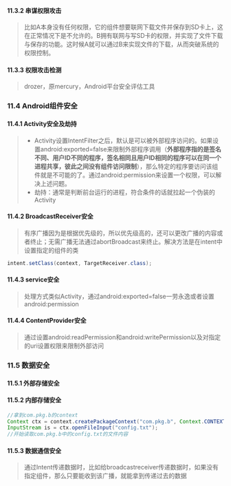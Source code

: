 #### 11.3.2 串谋权限攻击
> 比如A本身没有任何权限，它的组件想要联网下载文件并保存到SD卡上，这在正常情况下是不允许的。B拥有联网与写SD卡的权限，并实现了文件下载与保存的功能。这时候A就可以通过B来实现文件的下载，从而突破系统的权限控制。

#### 11.3.3 权限攻击检测
> drozer，原mercury，Android平台安全评估工具

### 11.4 Android组件安全
#### 11.4.1 Activity安全及劫持
> - Activity设置IntentFilter之后，默认是可以被外部程序访问的。如果设置android:exported=false来限制外部程序调用（**外部程序指的是签名不同、用户ID不同的程序，签名相同且用户ID相同的程序可以在同一个进程共享，彼此之间没有组件访问限制**），那么特定的程序要访问该组件就是不可能的了。通过android:permission来设置一个权限，可以解决上述问题。
> - 劫持：通常是判断前台运行的进程，符合条件的话就拉起一个伪装的Activity

#### 11.4.2 BroadcastReceiver安全
> 有序广播因为是根据优先级的，所以优先级高的，还可以更改广播的内容或者终止；无需广播无法通过abortBroadcast来终止。解决方法是在intent中设置指定的组件的类
```java
intent.setClass(context, TargetReceiver.class);
```

#### 11.4.3 service安全
> 处理方式类似Activity，通过android:exported=false一劳永逸或者设置android:permission

#### 11.4.4 ContentProvider安全
> 通过设置android:readPermission和android:writePermission以及对指定的uri设置权限来限制外部访问

### 11.5 数据安全
#### 11.5.1 外部存储安全
#### 11.5.2 内部存储安全
```java
//拿到com.pkg.b的context
Context ctx = context.createPackageContext("com.pkg.b", Context.CONTEXT_IGNORE_SECURITY);
InputStream is = ctx.openFileInput("config.txt");
//开始读取com.pkg.b中的config.txt的文件内容
```

#### 11.5.3 数据通信安全
> 通过Intent传递数据时，比如给broadcastreceiver传递数据时，如果没有指定组件，那么只要能收到该广播，就能拿到传递过去的数据